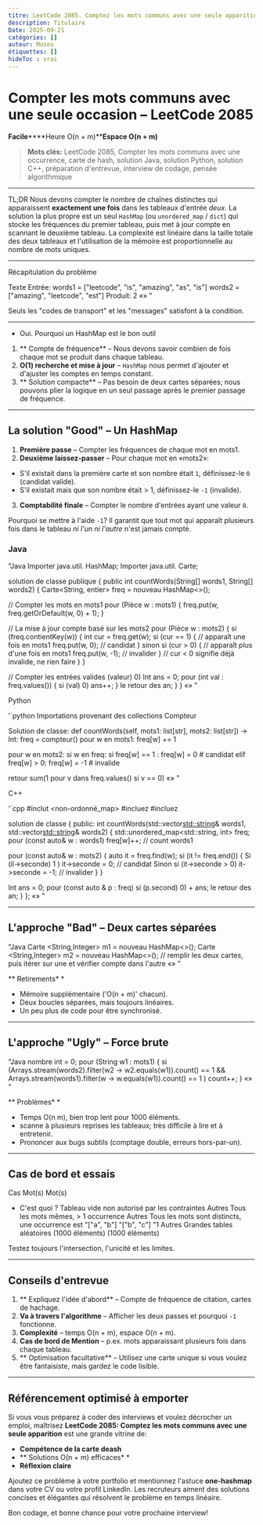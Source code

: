 ```yaml
---
titre: LeetCode 2085. Comptez les mots communs avec une seule apparition -
description: Titulaire
Date: 2025-09-21
catégories: []
auteur: Moses
étiquettes: []
hideToc : vrai
---
```

# Compter les mots communs avec une seule occasion – LeetCode 2085
**Facile******Heure O(n + m)****Espace O(n + m)**

> **Mots clés:** LeetCode 2085, Compter les mots communs avec une occurrence, carte de hash, solution Java, solution Python, solution C++, préparation d'entrevue, interview de codage, pensée algorithmique

---

TL;DR
Nous devons compter le nombre de chaînes distinctes qui apparaissent **exactement une fois** dans les tableaux d'entrée *deux*.
La solution la plus propre est un seul `HashMap` (ou `unordered_map` / `dict`) qui stocke les fréquences du premier tableau, puis met à jour compte en scannant le deuxième tableau.
La complexité est linéaire dans la taille totale des deux tableaux et l'utilisation de la mémoire est proportionnelle au nombre de mots uniques.

---

Récapitulation du problème

Texte
Entrée: words1 = ["leetcode", "is", "amazing", "as", "is"]
words2 = ["amazing", "leetcode", "est"]
Produit: 2
«» "

Seuls les "codes de transport" et les "messages" satisfont à la condition.

---

- Oui. Pourquoi un HashMap est le bon outil

1. ** Compte de fréquence** – Nous devons savoir combien de fois chaque mot se produit dans chaque tableau.
2. **O(1) recherche et mise à jour** – `HashMap` nous permet d'ajouter et d'ajuster les comptes en temps constant.
3. ** Solution compacte** – Pas besoin de deux cartes séparées; nous pouvons plier la logique en un seul passage après le premier passage de fréquence.

---

## La solution "Good" – Un HashMap

1. **Première passe** – Compter les fréquences de chaque mot en mots1.
2. **Deuxième laissez-passer** – Pour chaque mot en «mots2»:
* S'il existait dans la première carte et son nombre était `1`, définissez-le `0` (candidat valide).
* S'il existait mais que son nombre était > 1, définissez-le `-1` (invalide).
3. **Comptabilité finale** – Compter le nombre d'entrées ayant une valeur `0`.

Pourquoi se mettre à l'aide `-1`? Il garantit que tout mot qui apparaît plusieurs fois dans le tableau *ni l'un ni l'autre* n'est jamais compté.

### Java

"Java
Importer java.util. HashMap;
Importer java.util. Carte;

solution de classe publique {
public int countWords(String[] words1, String[] words2) {
Carte<String, entier> freq = nouveau HashMap<>();

// Compter les mots en mots1
pour (Pièce w : mots1) {
freq.put(w, freq.getOrDefault(w, 0) + 1);
}

// La mise à jour compte basé sur les mots2
pour (Pièce w : mots2) {
si (freq.contientKey(w)) {
int cur = freq.get(w);
si (cur == 1) { // apparaît une fois en mots1
freq.put(w, 0); // candidat
} sinon si (cur > 0) { // apparaît plus d'une fois en mots1
freq.put(w, -1); // invalider
}
// cur < 0 signifie déjà invalide, ne rien faire
}
}

// Compter les entrées valides (valeur) 0)
Int ans = 0;
pour (int val : freq.values()) {
si (val) 0) ans++;
}
le retour des an;
}
}
«» "

Python

'`python
Importations provenant des collections Compteur

Solution de classe:
def countWords(self, mots1: list[str], mots2: list[str]) -> Int:
freq = compteur()
pour w en mots1:
freq[w] += 1

pour w en mots2:
si w en freq:
si freq[w] == 1 :
freq[w] = 0 # candidat
elif freq[w] > 0:
freq[w] = -1 # invalide

retour sum(1 pour v dans freq.values() si v == 0)
«» "

C++

'`cpp
#inclut <non-ordonné_map>
#incluez <vecteur>
#incluez <string>

solution de classe {
public:
int countWords(std::vector<std::string>& words1,
std::vector<std::string>& words2) {
std::unordered_map<std::string, int> freq;
pour (const auto& w : words1) freq[w]++; // count words1

pour (const auto& w : mots2) {
auto it = freq.find(w);
si (it != freq.end()) {
Si (il->seconde) 1 )
it->seconde = 0; // candidat
Sinon si (it->seconde > 0)
it->seconde = -1; // invalider
}
}

Int ans = 0;
pour (const auto & p : freq)
si (p.second) 0) + ans;
le retour des an;
}
};
«» "

---

## L'approche "Bad" – Deux cartes séparées

"Java
Carte <String,Integer> m1 = nouveau HashMap<>();
Carte <String,Integer> m2 = nouveau HashMap<>();
// remplir les deux cartes, puis itérer sur une et vérifier compte dans l'autre
«» "

** Retirements* *

- Mémoire supplémentaire ('O(n + m)' chacun).
- Deux boucles séparées, mais toujours linéaires.
- Un peu plus de code pour être synchronisé.

---

## L'approche "Ugly" – Force brute

"Java
nombre int = 0;
pour (String w1 : mots1) {
si (Arrays.stream(words2).filter(w2 -> w2.equals(w1)).count() == 1
&& Arrays.stream(words1).filter(w -> w.equals(w1)).count() == 1 )
count++;
}
«» "

** Problèmes* *

- Temps O(n m), bien trop lent pour 1000 éléments.
- scanne à plusieurs reprises les tableaux; très difficile à lire et à entretenir.
- Prononcer aux bugs subtils (comptage double, erreurs hors-par-un).

---

## Cas de bord et essais

Cas Mot(s) Mot(s)
- C'est quoi ?
Tableau vide non autorisé par les contraintes
Autres Tous les mots mêmes, > 1 occurrence
Autres Tous les mots sont distincts, une occurrence est "["a", "b"] "["b", "c"] "1
Autres Grandes tables aléatoires (1000 éléments) (1000 éléments)

Testez toujours l'intersection, l'unicité et les limites.

---

## Conseils d'entrevue

1. ** Expliquez l'idée d'abord** – Compte de fréquence de citation, cartes de hachage.
2. **Va à travers l'algorithme** – Afficher les deux passes et pourquoi `-1` fonctionne.
3. **Complexité** – temps O(n + m), espace O(n + m).
4. **Cas de bord de Mention** – p.ex. mots apparaissant plusieurs fois dans chaque tableau.
5. ** Optimisation facultative** – Utilisez une carte unique si vous voulez être fantaisiste, mais gardez le code lisible.

---

## Référencement optimisé à emporter

Si vous vous préparez à coder des interviews et voulez décrocher un emploi, maîtrisez **LeetCode 2085: Comptez les mots communs avec une seule apparition** est une grande vitrine de:

- **Compétence de la carte deash**
- ** Solutions O(n + m) efficaces* *
- **Réflexion claire**

Ajoutez ce problème à votre portfolio et mentionnez l'astuce **one-hashmap** dans votre CV ou votre profil LinkedIn. Les recruteurs aiment des solutions concises et élégantes qui résolvent le problème en temps linéaire.

Bon codage, et bonne chance pour votre prochaine interview!
